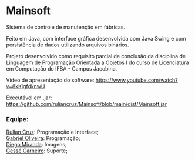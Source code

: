 # Mainsoft

Sistema de controle de manutenção em fábricas.

Feito em Java, com interface gráfica desenvolvida com Java Swing e com persistência de dados utilizando arquivos binários.

Projeto desenvolvido como requisito parcial de conclusão da disciplina de Linguagem de Programação Orientada a Objetos I do curso de Licenciatura em Computação do IFBA - Campus Jacobina.

Video de apresentação do software: https://www.youtube.com/watch?v=8kKjgfdknwU

Executável em .jar: https://github.com/ruliancruz/Mainsoft/blob/main/dist/Mainsoft.jar

### Equipe:
<a href="https://github.com/ruliancruz">Rulian Cruz</a>: Programação e Interface;
<br><a href="https://github.com/gacav-lab">Gabriel Oliveira</a>: Programação;
<br><a href="https://github.com/devdiegomiranda">Diego Miranda</a>: Imagens;
<br><a href="https://github.com/gessecarneiro">Gessé Carneiro</a>: Suporte;
